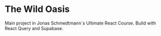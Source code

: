 # The Wild Oasis

Main project in Jonas Schmedtmann`s Ultimate React Course. Build with React Query and Supabase.

